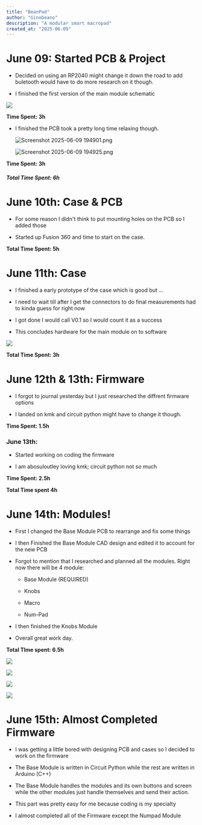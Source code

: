 ```yaml
---
title: "BeanPad"
author: "Ginobeano"
description: "A modular smart macropad"
created_at: "2025-06-09"
---
```


# June 09: Started PCB & Project

- Decided on using an RP2040 might change it down the road to add buletooth would have to do more research on it though.

- I finished the first version of the main module schematic

![](https://github.com/Choccy-vr/BeanPad/blob/main/Project%20Images/Screenshot%202025-06-09%20151724.png)

**Time Spent: 3h**

- I finished the PCB took a pretty long time relaxing though.
  
  ![Screenshot 2025-06-09 194901.png](https://github.com/Choccy-vr/BeanPad/blob/main/Project%20Images/Screenshot%202025-06-09%20194901.png)
  
  ![Screenshot 2025-06-09 194925.png](https://github.com/Choccy-vr/BeanPad/blob/main/Project%20Images/Screenshot%202025-06-09%20194925.png)

**Time Spent: 3h**

##### **Total Time Spent: 6h**

# June 10th: Case & PCB

- For some reason I didn't think to put mounting holes on the PCB so I added those

- Started up Fusion 360 and time to start on the case.

**Total Time Spent: 5h**

# June 11th: Case

- I finished a early prototype of the case which is good but ...

- I need to wait till after I get the connectors to do final measurements had to kinda guess for right now

- I got done I would call V0.1 so I would count it as a success 

- This concludes hardware for the main module on to software

![](https://github.com/Choccy-vr/BeanPad/blob/main/Project%20Images/Screenshot%202025-06-11%20171501.png)

**Total Time Spent: 3h**

# June 12th & 13th: Firmware

- I forgot to journal yesterday but I just researched the diffrent firmware options

- I landed on kmk and circuit python might have to change it though.

**Time Spent: 1.5h**

### June 13th:

- Started working on coding the firmware

- I am abosuloutley loving kmk; circuit python not so much

**Time Spent: 2.5h**

**Total Time spent 4h**

# June 14th: Modules!

- First I changed the Base Module PCB to rearrange and fix some things

- I then Finished the Base Module CAD design and edited it to account for the new PCB

- Forgot to mention that I researched and planned all the modules. Right now there will be 4 module:
  
  - Base Module (REQUIRED)
  
  - Knobs
  
  - Macro
  
  - Num-Pad

- I then finished the Knobs Module

- Overall great work day.

**Total TIme spent: 6.5h**

![](https://github.com/Choccy-vr/BeanPad/blob/main/Project%20Images/Screenshot%202025-06-14%20231655.png)

![](https://github.com/Choccy-vr/BeanPad/blob/main/Project%20Images/Screenshot%202025-06-14%20231734.png)

![](https://github.com/Choccy-vr/BeanPad/blob/main/Project%20Images/Screenshot%202025-06-14%20231820.png)

![](https://github.com/Choccy-vr/BeanPad/blob/main/Project%20Images/Screenshot%202025-06-14%20231901.png)

# June 15th: Almost Completed Firmware

- I was getting a little bored with designing PCB and cases so I decided to work on the firmware

- The Base Module is written in Circuit Python while the rest are written in Arduino (C++)

- The Base Module handles the modules and its own buttons and screen while the other modules just handle themselves and send their action.

- This part was pretty easy for me because coding is my specialty

- I almost completed all of the Firmware except the Numpad Module
